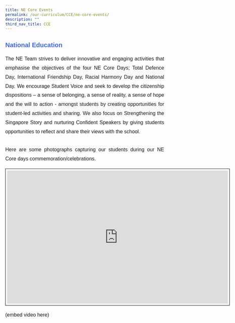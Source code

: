 ```yaml
---
title: NE Core Events
permalink: /our-curriculum/CCE/ne-core-events/
description: ""
third_nav_title: CCE
---
```

<div style="font-family:Arial; font-size:20px; font-weight:bold; color:royalblue; line-height:3">National Education</div>

<div style="font-family:Arial; font-size:16px; text-align:justify; line-height:1.8">The NE Team strives to deliver innovative and engaging activities that emphasise the objectives of the four NE Core Days; Total Defence Day, International Friendship Day, Racial Harmony Day and National Day. We encourage Student Voice and seek to develop the citizenship dispositions – a sense of belonging, a sense of reality, a sense of hope and the will to action - amongst students by creating opportunities for student-led activities and sharing. We also focus on Strengthening the Singapore Story and nurturing Confident Speakers by giving students opportunities to reflect and share their views with the school.<br><br>
Here are some photographs capturing our students during our NE Core days commemoration/celebrations.<p></p>

<center><iframe allowfullscreen="true" height="422" width="700" frameborder="0" style="border:1px solid black; padding:5px" src="https://docs.google.com/presentation/d/e/2PACX-1vRSjPseI68gpPOql5O9dhYqe2GeTMznbEt9iLAhYP7XUmUAvwKqSwf_-Uqwtkjsp3vc0U61jlGISWjl/embed?start=false&amp;loop=false&amp;delayms=3000"></iframe></center>


(embed video here)</div>